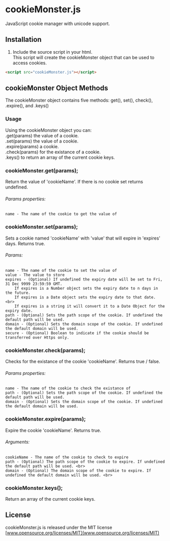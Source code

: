 # cookieMonster.js
JavaScript cookie manager with unicode support. <br>

## Installation
1. Include the source script in your html. <br>
This script will create the cookieMonster object that can be used to access cookies.

```html
<script src="cookieMonster.js"></script>
```

## cookieMonster Object Methods
The cookieMonster object contains five methods: get(), set(), check(), .expire(), and .keys()

### Usage
Using the cookieMonster object you can: <br> 
    .get(params) the value of a cookie. <br>
    .set(params) the value of a cookie. <br>
    .expire(params) a cookie. <br>
    .check(params) for the existance of a cookie. <br>
    .keys() to return an array of the current cookie keys. <br>


### cookieMonster.get(params);
Return the value of 'cookieName'.  If there is no cookie set returns undefined.
###### Params properties: <br>
    name - The name of the cookie to get the value of

### cookieMonster.set(params);
Sets a cookie named 'cookieName' with 'value' that will expire in 'expires' days.  Returns true.
###### Params: <br>
    name - The name of the cookie to set the value of
    value - The value to store
    expires - (Optional) If undefined the expiry date will be set to Fri, 31 Dec 9999 23:59:59 GMT. 
        If expires is a Number object sets the expiry date to n days in the future.
        If expires is a Date object sets the expiry date to that date. <br>
        If expires is a string it will convert it to a Date Object for the expiry date.
    path - (Optional) Sets the path scope of the cookie. If undefined the default path will be used.
    domain - (Optional) Sets the domain scope of the cookie. If undefined the default domain will be used.
    secure - (Optional) Boolean to indicate if the cookie should be transferred over Https only.
                
### cookieMonster.check(params);
Checks for the existance of the cookie 'cookieName'.  Returns true / false.
###### Params properties: <br>
    name - The name of the cookie to check the existance of
    path - (Optional) Sets the path scope of the cookie. If undefined the default path will be used.
    domain - (Optional) Sets the domain scope of the cookie. If undefined the default domain will be used.

### cookieMonster.expire(params);
Expire the cookie 'cookieName'.  Returns true.
###### Arguments: <br>
    cookieName - The name of the cookie to check to expire
    path - (Optional) The path scope of the cookie to expire. If undefined the default path will be used. <br>
    domain - (Optional) The domain scope of the cookie to expire. If undefined the default domain will be used. <br>

### cookieMonster.keys();
Return an array of the current cookie keys.

## License 
cookieMonster.js is released under the MIT license <br>
[www.opensource.org/licenses/MIT](www.opensource.org/licenses/MIT)